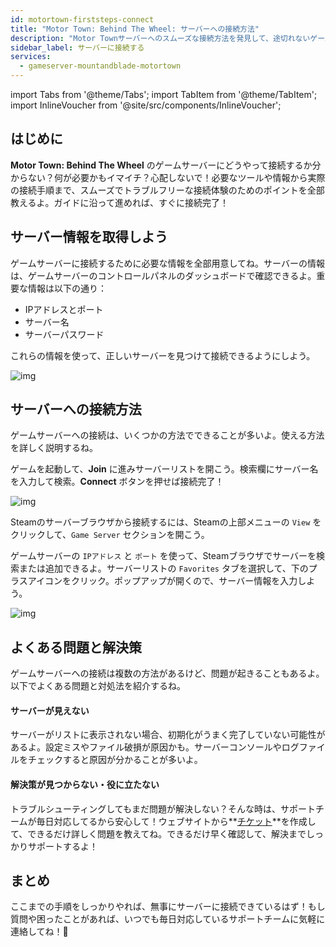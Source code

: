 ```yaml
---
id: motortown-firststeps-connect
title: "Motor Town: Behind The Wheel: サーバーへの接続方法"
description: "Motor Townサーバーへのスムーズな接続方法を発見して、途切れないゲームプレイを楽しもう → 今すぐチェック"
sidebar_label: サーバーに接続する
services:
  - gameserver-mountandblade-motortown
---
```


import Tabs from '@theme/Tabs';
import TabItem from '@theme/TabItem';
import InlineVoucher from '@site/src/components/InlineVoucher';


## はじめに
**Motor Town: Behind The Wheel** のゲームサーバーにどうやって接続するか分からない？何が必要かもイマイチ？心配しないで！必要なツールや情報から実際の接続手順まで、スムーズでトラブルフリーな接続体験のためのポイントを全部教えるよ。ガイドに沿って進めれば、すぐに接続完了！

<InlineVoucher />



## サーバー情報を取得しよう


ゲームサーバーに接続するために必要な情報を全部用意してね。サーバーの情報は、ゲームサーバーのコントロールパネルのダッシュボードで確認できるよ。重要な情報は以下の通り：

- IPアドレスとポート
- サーバー名
- サーバーパスワード


これらの情報を使って、正しいサーバーを見つけて接続できるようにしよう。

![img](https://screensaver01.zap-hosting.com/index.php/s/JpEweKBDKAE7Dek/preview)

## サーバーへの接続方法


ゲームサーバーへの接続は、いくつかの方法でできることが多いよ。使える方法を詳しく説明するね。

<Tabs>
    <TabItem value="connect_solution_server_browser_ingame" label="サーバーブラウザ（ゲーム内）" default>

ゲームを起動して、**Join** に進みサーバーリストを開こう。検索欄にサーバー名を入力して検索。**Connect** ボタンを押せば接続完了！

![img](https://screensaver01.zap-hosting.com/index.php/s/BpmSGCSkjgz6X5q/download)

</TabItem>

<TabItem value="connect_solution_server_browser_steam" label="サーバーブラウザ（Steam）">



Steamのサーバーブラウザから接続するには、Steamの上部メニューの `View` をクリックして、`Game Server` セクションを開こう。

ゲームサーバーの `IPアドレス` と `ポート` を使って、Steamブラウザでサーバーを検索または追加できるよ。サーバーリストの `Favorites` タブを選択して、下のプラスアイコンをクリック。ポップアップが開くので、サーバー情報を入力しよう。

![img](https://screensaver01.zap-hosting.com/index.php/s/MMsokw2ZyCreeCN/download)

</TabItem>


</Tabs>



## よくある問題と解決策


ゲームサーバーへの接続は複数の方法があるけど、問題が起きることもあるよ。以下でよくある問題と対処法を紹介するね。

#### サーバーが見えない


サーバーがリストに表示されない場合、初期化がうまく完了していない可能性があるよ。設定ミスやファイル破損が原因かも。サーバーコンソールやログファイルをチェックすると原因が分かることが多いよ。



#### 解決策が見つからない・役に立たない


トラブルシューティングしてもまだ問題が解決しない？そんな時は、サポートチームが毎日対応してるから安心して！ウェブサイトから**[チケット](https://zap-hosting.com/en/customer/support/)**を作成して、できるだけ詳しく問題を教えてね。できるだけ早く確認して、解決までしっかりサポートするよ！



## まとめ

ここまでの手順をしっかりやれば、無事にサーバーに接続できているはず！もし質問や困ったことがあれば、いつでも毎日対応しているサポートチームに気軽に連絡してね！🙂




<InlineVoucher />